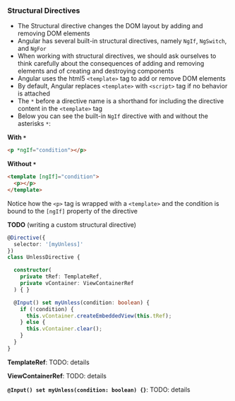 ### Structural Directives

- The Structural directive changes the DOM layout by adding and removing DOM elements
- Angular has several built-in structural directives, namely `NgIf`, `NgSwitch`, and `NgFor`
- When working with structural directives, we should ask ourselves to think carefully about the consequences of adding and removing elements and of creating and destroying components
- Angular uses the html5 `<template>` tag to add or remove DOM elements
- By default, Angular replaces `<template>` with `<script>` tag if no behavior is attached
- The `*` before a directive name is a shorthand for including the directive content in the `<template>` tag
- Below you can see the built-in `NgIf` directive with and without the asterisks `*`:

**With `*`**

```html
<p *ngIf="condition"></p>
```

**Without `*`**

```html
<template [ngIf]="condition">
  <p></p>
</template>
```

Notice how the `<p>` tag is wrapped with a `<template>` and the condition is bound to the `[ngIf]` property of the directive

**TODO** (writing a custom structural directive)

```typescript
@Directive({
  selector: '[myUnless]'
})
class UnlessDirective {

  constructor(
    private tRef: TemplateRef,
    private vContainer: ViewContainerRef
  ) { }

  @Input() set myUnless(condition: boolean) {
    if (!condition) {
      this.vContainer.createEmbeddedView(this.tRef);
    } else {
      this.vContainer.clear();
    }
  }
}
```

**TemplateRef**: TODO: details

**ViewContainerRef**: TODO: details

**`@Input() set myUnless(condition: boolean) {}`**: TODO: details


